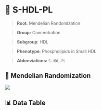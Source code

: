 # 🧪 S-HDL-PL

> **Root:** Mendelian Randomization

> **Group:** Concentration  

> **Subgroup:** HDL

> **Phenotype:** Phospholipids in Small HDL  

> **Abbreviations:** `S-HDL-PL`

## 🧬 Mendelian Randomization  

<img src="/MR/Figures/Inverse/ShengxianHDLhengxianPL.png"/>


## 📊 Data Table


<CsvTableMRI src="/MR/Data/Inverse/ShengxianHDLhengxianPL.csv"/>
